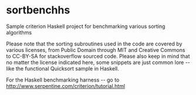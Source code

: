 # sortbenchhs
Sample criterion Haskell project for benchmarking various sorting algorithms

Please note that the sorting subroutines used in the code are covered by various licenses, from Public Domain through MIT
and Creative Commons to CC-BY-SA for stackoverflow sourced code. Please also keep in mind that no matter the license
indicated here, some snippets are just common lore -- like the functional Quicksort sample in Haskell.

For the Haskell benchmarking harness -- go to http://www.serpentine.com/criterion/tutorial.html
